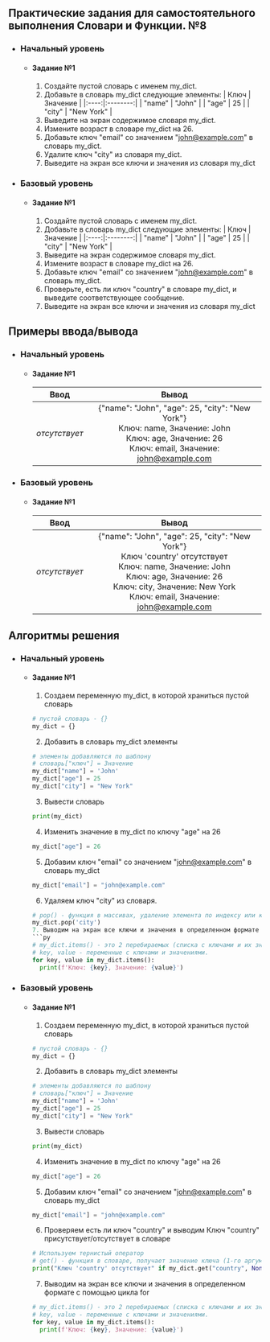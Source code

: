 ## Практические задания для самостоятельного выполнения Словари и Функции. №8
- ### Начальный уровень
  - #### Задание №1
    1. Создайте пустой словарь с именем my_dict.
    2. Добавьте в словарь my_dict следующие элементы:
       | Ключ | Значение |
       |:----:|:--------:| 
       | "name" | "John" |
       | "age" | 25 |
       | "city" | "New York" |
    4. Выведите на экран содержимое словаря my_dict.
    5. Измените возраст в словаре my_dict на 26.
    6. Добавьте ключ "email" со значением "john@example.com" в словарь my_dict.
    7. Удалите ключ "city" из словаря my_dict.
    8. Выведите на экран все ключи и значения из словаря my_dict

- ### Базовый уровень
  - #### Задание №1
    1. Создайте пустой словарь с именем my_dict.
    2. Добавьте в словарь my_dict следующие элементы:
       | Ключ | Значение |
       |:----:|:--------:| 
       | "name" | "John" |
       | "age" | 25 |
       | "city" | "New York" |
    4. Выведите на экран содержимое словаря my_dict.
    5. Измените возраст в словаре my_dict на 26.
    6. Добавьте ключ "email" со значением "john@example.com" в словарь my_dict.
    7. Проверьте, есть ли ключ "country" в словаре my_dict, и выведите соответствующее сообщение.
    8. Выведите на экран все ключи и значения из словаря my_dict

## Примеры ввода/вывода 
- ### Начальный уровень
  - #### Задание №1
    | Ввод  | Вывод |
    |:------------------------:|:---------------:|
    | *отсутствует* | {"name": "John", "age": 25, "city": "New York"} <br> Ключ: name, Значение: John <br> Ключ: age, Значение: 26 <br> Ключ: email, Значение: john@example.com |
- ### Базовый уровень
  - #### Задание №1
    | Ввод  | Вывод |
    |:------------------------:|:---------------:|
    | *отсутствует* | {"name": "John", "age": 25, "city": "New York"} <br> Ключ 'country' отсутствует <br> Ключ: name, Значение: John <br> Ключ: age, Значение: 26 <br> Ключ: city, Значение: New York <br> Ключ: email, Значение: john@example.com |

## Алгоритмы решения
- ### Начальный уровень
  - #### Задание №1
    1. Создаем переменную my_dict, в которой храниться пустой словарь
    ```py
    # пустой словарь - {}
    my_dict = {}
    ```
    2. Добавить в словарь my_dict элементы
    ```py
    # элементы добавляются по шаблону
    # словарь["ключ"] = Значение
    my_dict["name"] = 'John'
    my_dict["age"] = 25
    my_dict["city"] = "New York"
    ```
    3. Вывести словарь
    ```py
    print(my_dict)
    ```
    4. Изменить значение в my_dict по ключу "age" на 26
    ```py
    my_dict["age"] = 26
    ```
    5. Добавим ключ "email" со значением "john@example.com" в словарь my_dict
    ```py
    my_dict["email"] = "john@example.com"
    ```
    6. Удаляем ключ "city" из словаря.
    ```py
    # pop() - функция в массивах, удаление элемента по индексу или ключу.
    my_dict.pop('city')
    7. Выводим на экран все ключи и значения в определенном формате с помощью цикла for
    ```py
    # my_dict.items() - это 2 перебираемых (списка с ключами и их значениями?)
    # key, value - переменные с ключами и значениями.
    for key, value in my_dict.items():
      print(f'Ключ: {key}, Значение: {value}')
    ```
- ### Базовый уровень
  - #### Задание №1
    1. Создаем переменную my_dict, в которой храниться пустой словарь
    ```py
    # пустой словарь - {}
    my_dict = {}
    ```
    2. Добавить в словарь my_dict элементы
    ```py
    # элементы добавляются по шаблону
    # словарь["ключ"] = Значение
    my_dict["name"] = 'John'
    my_dict["age"] = 25
    my_dict["city"] = "New York"
    ```
    3. Вывести словарь
    ```py
    print(my_dict)
    ```
    4. Изменить значение в my_dict по ключу "age" на 26
    ```py
    my_dict["age"] = 26
    ```
    5. Добавим ключ "email" со значением "john@example.com" в словарь my_dict
    ```py
    my_dict["email"] = "john@example.com"
    ```
    6. Проверяем есть ли ключ "country" и выводим Ключ "country" присутствует/отсутствует в словаре 
    ```py
    # Используем тернистый оператор
    # get() - функция в словаре, получает значение ключа (1-го аргумента), если ключ отсутствует, то возращает None (2-й аргумент)
    print("Ключ 'country' отсутствует" if my_dict.get("country", None) == None else "Ключ 'country' присутсвует")
    ```
    7. Выводим на экран все ключи и значения в определенном формате с помощью цикла for
    ```py
    # my_dict.items() - это 2 перебираемых (списка с ключами и их значениями?)
    # key, value - переменные с ключами и значениями.
    for key, value in my_dict.items():
      print(f'Ключ: {key}, Значение: {value}')
    ```
